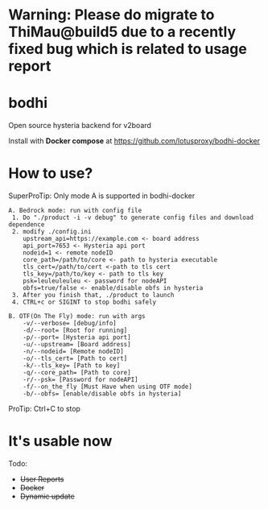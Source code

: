 # **Warning: Please do migrate to ThiMau@build5 due to a recently fixed bug which is related to usage report**

# bodhi
Open source hysteria backend for v2board

Install with **Docker compose** at https://github.com/lotusproxy/bodhi-docker

# How to use?

SuperProTip: Only mode A is supported in bodhi-docker

```
A. Bedrock mode: run with config file
 1. Do "./product -i -v debug" to generate config files and download dependence
 2. modify ./config.ini
    upstream_api=https://example.com <- board address
    api_port=7653 <- Hysteria api port
    nodeid=1 <- remote nodeID
    core_path=/path/to/core <- path to hysteria executable
    tls_cert=/path/to/cert <-path to tls cert
    tls_key=/path/to/key <- path to tls key
    psk=leuleuleuleu <- password for nodeAPI
    obfs=true/false <- enable/disable obfs in hysteria
 3. After you finish that, ./product to launch
 4. CTRL+c or SIGINT to stop bodhi safely

B. OTF(On The Fly) mode: run with args
    -v/--verbose= [debug/info]
    -d/--root= [Root for running]
    -p/--port= [Hysteria api port]
    -u/--upstream= [Board address]
    -n/--nodeid= [Remote nodeID]
    -o/--tls_cert= [Path to cert]
    -k/--tls_key= [Path to key]
    -q/--core_path= [Path to core]
    -r/--psk= [Password for nodeAPI]
    -f/--on_the_fly [Must Have when using OTF mode]
    -b/--obfs= [enable/disable obfs in hysteria]
```
ProTip: Ctrl+C to stop

# It's usable now

Todo:

- ~~User Reports~~
- ~~Docker~~
- ~~Dynamic update~~
